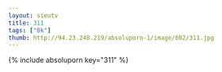 ```yaml
--- 
layout: sieutv
title: 311
tags: ["0k"]
thumb: http://94.23.248.219/absoluporn-1/image/002/311.jpg
---
```

{% include absoluporn key="311" %} 
